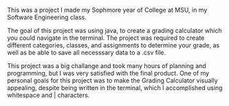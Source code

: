 This was a project I made my Sophmore year of College at MSU, in my Software Engineering class.

The goal of this project was using java, to create a grading calculator which you could navigate in the terminal. The project was required to create different categories, classes, and assignments to determine your grade,
as well as be able to save all necesssary data to a .csv file. 

This project was a big challange and took many hours of planning and programming, but I was very satisfied with the final product.
One of my personal goals for this project was to make the Grading Calculator visually appealing, despite being written in the terminal, which I accomplished using whitespace and | characters.
